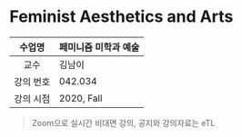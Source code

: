 Feminist Aesthetics and Arts
========

수업명 | 페미니즘 미학과 예술
:----:|----
교수 | 김남이
강의 번호 | 042.034
강의 시점 | 2020, Fall

> Zoom으로 실시간 비대면 강의, 공지와 강의자료는 eTL
